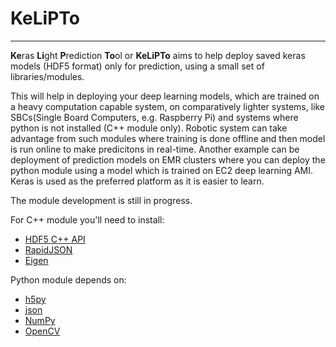 # KeLiPTo

----
**Ke**ras **Li**ght **P**rediction **To**ol or **KeLiPTo** aims to help deploy saved keras models (HDF5 format) only for prediction, using a small set of libraries/modules.

This will help in deploying your deep learning models, which are trained on a heavy computation capable system, on comparatively lighter systems, like SBCs(Single Board Computers, e.g. Raspberry Pi) and systems where python is not installed (C++ module only). Robotic system can take advantage from such modules where training is done offline and then model is run online to make predicitons in real-time. Another example can be deployment of prediction models on EMR clusters where you can deploy the python module using a model which is trained on EC2 deep learning AMI. Keras is used as the preferred platform as it is easier to learn.

The module development is still in progress.

For C++ module you'll need to install:

- [HDF5 C++ API](https://support.hdfgroup.org/HDF5/doc/cpplus_RM/index.html)
- [RapidJSON](https://github.com/Tencent/rapidjson)
- [Eigen](http://eigen.tuxfamily.org/index.php?title=Main_Page)

Python module depends on:

- [h5py](https://www.h5py.org/)
- [json](https://docs.python.org/2/library/json.html)
- [NumPy](http://www.numpy.org/)
- [OpenCV](https://opencv.org/)
